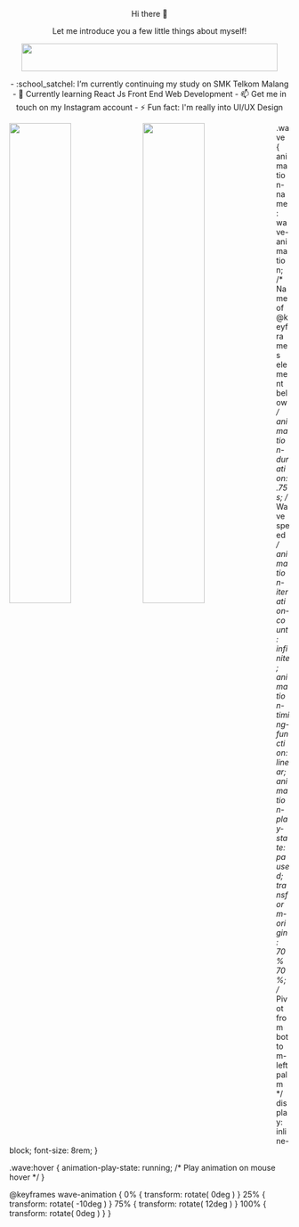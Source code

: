 <p align="center">
  Hi there <span class="wave">👋</span>
</p>

<p align="center">
  Let me introduce you a few little things about myself!
 </p>
 
<p align="center">
  <img align="center" width="460" height="50" src="https://readme-typing-svg.herokuapp.com?size=40&color=E5289E&center=true&vCenter=true&multiline=true&width=500&height=100&lines=UI%2FUX+Design+Enthusiast">
</p>

<p align="center">
  - :school_satchel: I’m currently continuing my study on SMK Telkom Malang
  - 🌱 Currently learning React Js Front End Web Development
  - 📫 Get me in touch on my Instagram account
  - ⚡ Fun fact: I'm really into UI/UX Design
</p>


<img align="left" width=47% src="https://github-readme-stats.vercel.app/api?username=RayNanta&show_icons=true&theme=synthwave" />

<img align="left" width=47% src="http://github-readme-streak-stats.herokuapp.com?user=RayNanta&theme=synthwave&date_format=M%20j%5B%2C%20Y%5D" />

.wave {
  animation-name: wave-animation;  /* Name of @keyframes element below */
  animation-duration: .75s;  /* Wave speed */
  animation-iteration-count: infinite;
  animation-timing-function: linear;
  animation-play-state: paused;
  transform-origin: 70% 70%;  /* Pivot from bottom-left palm */
  display: inline-block;
  font-size: 8rem;
}

.wave:hover {
  animation-play-state: running; /* Play animation on mouse hover */
}

@keyframes wave-animation {
  0% { transform: rotate( 0deg ) }
  25% { transform: rotate( -10deg ) }
  75% { transform: rotate( 12deg ) }
  100% { transform: rotate( 0deg ) }
}



